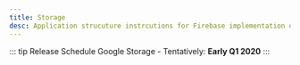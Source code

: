 ```yaml
---
title: Storage
desc: Application strucuture instrcutions for Firebase implementation on the Quasar framework.
---
```


::: tip Release Schedule
Google Storage - Tentatively: **Early Q1 2020**
:::